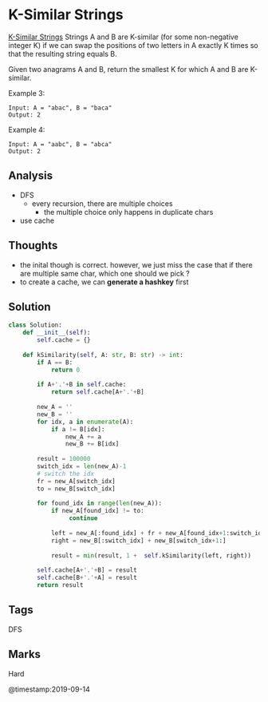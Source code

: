 # K-Similar Strings
[K-Similar Strings](https://leetcode.com/problems/k-similar-strings)
Strings A and B are K-similar (for some non-negative integer K) if we can swap the positions of two letters in A exactly K times so that the resulting string equals B.

Given two anagrams A and B, return the smallest K for which A and B are K-similar.

Example 3:
```
Input: A = "abac", B = "baca"
Output: 2
```
Example 4:
```
Input: A = "aabc", B = "abca"
Output: 2
```
## Analysis
- DFS
  - every recursion, there are multiple choices
    - the multiple choice only happens in duplicate chars 
- use cache 

## Thoughts
- the inital though is correct. however, we just miss the case that if there are multiple same char, which one should we pick ? 
- to create a cache, we can **generate a hashkey** first 

## Solution
```python
class Solution:
    def __init__(self):
        self.cache = {}
    
    def kSimilarity(self, A: str, B: str) -> int:                     
        if A == B:
            return 0
        
        if A+'.'+B in self.cache:
            return self.cache[A+'.'+B]
        
        new_A = ''
        new_B = ''
        for idx, a in enumerate(A):
            if a != B[idx]:
                new_A += a
                new_B += B[idx]
        
        result = 100000
        switch_idx = len(new_A)-1
        # switch the idx
        fr = new_A[switch_idx]
        to = new_B[switch_idx]    
        
        for found_idx in range(len(new_A)):        
            if new_A[found_idx] != to:
                 continue
                
            left = new_A[:found_idx] + fr + new_A[found_idx+1:switch_idx] +new_A[switch_idx+1:]
            right = new_B[:switch_idx] + new_B[switch_idx+1:]
            
            result = min(result, 1 +  self.kSimilarity(left, right))
            
        self.cache[A+'.'+B] = result 
        self.cache[B+'.'+A] = result
        return result         
```

## Tags
DFS

## Marks
Hard

@timestamp:2019-09-14
